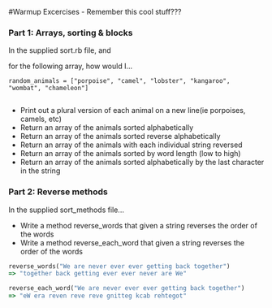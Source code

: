 #Warmup Excercises - Remember this cool stuff???

###  Part 1: Arrays, sorting & blocks

In the supplied sort.rb file, and

for the following array, how would I...

```
random_animals = ["porpoise", "camel", "lobster", "kangaroo", "wombat", "chameleon"]


```

* Print out a plural version of each animal on a new line(ie porpoises, camels, etc)
* Return an array of the animals sorted alphabetically
* Return an array of the animals sorted reverse alphabetically
* Return an array of the animals with each individual string reversed
* Return an array of the animals sorted by word length (low to high)
* Return an array of the animals sorted alphabetically by the last character in the string

###  Part 2: Reverse methods

In the supplied sort_methods file...

* Write a method reverse_words that given a string reverses the order of the words
* Write a method reverse_each_word that given a string reverses the order of the words

```ruby
reverse_words("We are never ever ever getting back together")
=> "together back getting ever ever never are We"

reverse_each_word("We are never ever ever getting back together")
=> "eW era reven reve reve gnitteg kcab rehtegot"
```


